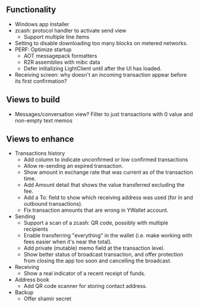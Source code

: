 ﻿## Functionality

- Windows app installer
- zcash: protocol handler to activate send view
  - Support multiple line items
- Setting to disable downloading too many blocks on metered networks.
- PERF: Optimize startup
  - AOT messagepack formatters
  - R2R assemblies with mibc data
  - Defer initializing LightClient until after the UI has loaded.
- Receiving screen: why doesn't an incoming transaction appear before its first confirmation?

## Views to build

- Messages/conversation view?
  Filter to just transactions with 0 value and non-empty text memos

## Views to enhance

- Transactions history
  - Add column to indicate unconfirmed or low confirmed transactions
  - Allow re-sending an expired transaction.
  - Show amount in exchange rate that was current as of the transaction time.
  - Add Amount detail that shows the value transferred excluding the fee.
  - Add a To: field to show which receiving address was used (for in and outbound transactions).
  - Fix transaction amounts that are wrong in YWallet account.
- Sending
  - Support a scan of a zcash: QR code, possibly with multiple recipients
  - Enable transferring "everything" in the wallet (i.e. make working with fees easier when it's near the total).
  - Add private (mutable) memo field at the transaction level.
  - Show better status of broadcast transaction, and offer protection from closing the app too soon and cancelling the broadcast.
- Receiving
  - Show a real indicator of a recent receipt of funds.
- Address book
  - Add QR code scanner for storing contact address.
- Backup
  - Offer shamir secret
